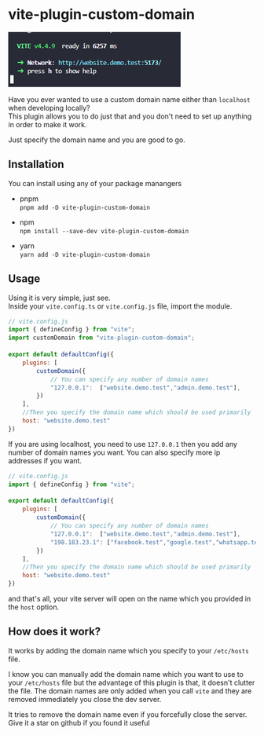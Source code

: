 # vite-plugin-custom-domain
![Demo example](/img/a.jpg)

Have you ever wanted to use a custom domain name either than `localhost` when developing locally?  
This plugin allows you to do just that and you don't need to set up anything in order to make it work.  

Just specify the domain name and you are good to go.

## Installation
You can install using any of your package manangers  
* pnpm  
  `pnpm add -D vite-plugin-custom-domain`

* npm  
 `npm install --save-dev vite-plugin-custom-domain`

* yarn  
 `yarn add -D vite-plugin-custom-domain`

## Usage

Using it is very simple, just see.  
Inside your `vite.config.ts` or `vite.config.js` file, import the module.

```javascript
// vite.config.js
import { defineConfig } from "vite";
import customDomain from "vite-plugin-custom-domain";

export default defaultConfig({
    plugins: [
        customDomain({
            // You can specify any number of domain names
            "127.0.0.1":  ["website.demo.test","admin.demo.test"],
        })
    ],
    //Then you specify the domain name which should be used primarily
    host: "website.demo.test"
})
```
If you are using localhost, you need to use `127.0.0.1` then you add any number of domain names you want.
You can also specify more ip addresses if you want.

```javascript
// vite.config.js
import { defineConfig } from "vite";

export default defaultConfig({
    plugins: [
        customDomain({
            // You can specify any number of domain names
            "127.0.0.1":  ["website.demo.test","admin.demo.test"],
            "198.183.23.1": ["facebook.test","google.test","whatsapp.test"]
        })
    ],
    //Then you specify the domain name which should be used primarily
    host: "website.demo.test"
})
```

and that's all, your vite server will open on the name which you provided in the `host` option.

## How does it work?
It works by adding the domain name which you specify to your `/etc/hosts` file.  

I know you can manually add the domain name which you want to use to your `/etc/hosts` file but the advantage
of this plugin is that, it doesn't clutter the file. The domain names are only added when you call `vite` and they are removed immediately you close the dev server.

It tries to remove the domain name even if you forcefully close the server.
Give it a star on github if you found it useful
